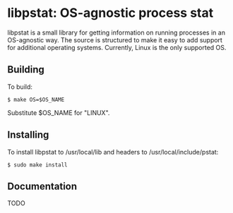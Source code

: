libpstat: OS-agnostic process stat
==================================

libpstat is a small library for getting information on running processes in an OS-agnostic way.  The source is structured to make it easy to add support for additional operating systems.  Currently, Linux is the only supported OS.

Building
--------
To build:

    $ make OS=$OS_NAME
  
Substitute $OS_NAME for "LINUX".

Installing
----------

To install libpstat to /usr/local/lib and headers to /usr/local/include/pstat:

    $ sudo make install
  

Documentation
-------------

TODO
